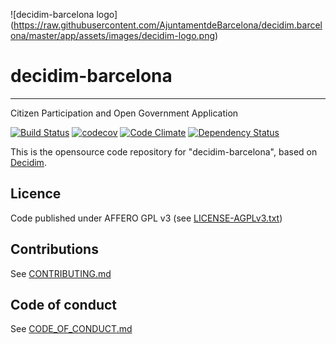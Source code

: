 ![decidim-barcelona logo]
(https://raw.githubusercontent.com/AjuntamentdeBarcelona/decidim.barcelona/master/app/assets/images/decidim-logo.png)

# decidim-barcelona

---

Citizen Participation and Open Government Application

[![Build Status](https://img.shields.io/travis/AjuntamentdeBarcelona/decidim-barcelona/master.svg)](https://travis-ci.org/AjuntamentdeBarcelona/decidim-barcelona)
[![codecov](https://codecov.io/gh/AjuntamentdeBarcelona/decidim-barcelona/branch/master/graph/badge.svg)](https://codecov.io/gh/AjuntamentdeBarcelona/decidim-barcelona)
[![Code Climate](https://codeclimate.com/github/AjuntamentdeBarcelona/decidim-barcelona/badges/gpa.svg)](https://codeclimate.com/github/AjuntamentdeBarcelona/decidim-barcelona)
[![Dependency Status](https://gemnasium.com/AjuntamentdeBarcelona/decidim-barcelona.svg)](https://gemnasium.com/AjuntamentdeBarcelona/decidim-barcelona)

This is the opensource code repository for "decidim-barcelona", based on [Decidim](https://github.com/AjuntamentdeBarcelona/decidim).


## Licence

Code published under AFFERO GPL v3 (see [LICENSE-AGPLv3.txt](LICENSE-AGPLv3.txt))

## Contributions

See [CONTRIBUTING.md](CONTRIBUTING.md)

## Code of conduct

See [CODE_OF_CONDUCT.md](CODE_OF_CONDUCT.md)
